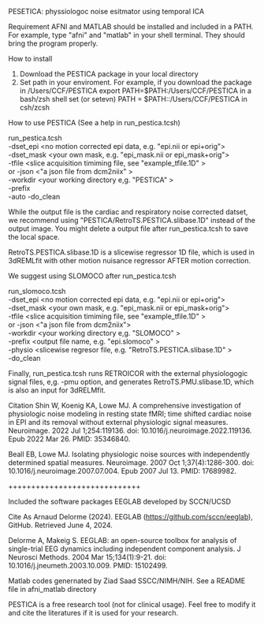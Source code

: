 PESETICA: physsiologoc noise esitmator using temporal ICA

Requirement
AFNI and MATLAB should be installed and included in a PATH.
For example, type "afni" and "matlab" in your shell terminal. 
They should bring the program properly.

How to install
1) Download the PESTICA package in your local directory 
2) Set path in your enviroment.
   For example, if you download the package in /Users/CCF/PESTICA
   export PATH=$PATH:/Users/CCF/PESTICA in a bash/zsh shell
   set (or setevn) PATH = $PATH::/Users/CCF/PESTICA in csh/zcsh

How to use PESTICA (See a help in run_pestica.tcsh)

run_pestica.tcsh \
  -dset_epi <no motion corrected epi data, e.g. "epi.nii or epi+orig"> \
  -dset_mask <your own mask, e.g. "epi_mask.nii or epi_mask+orig"> \
  -tfile <slice acquisition timiming file, see "example_tfile.1D" > \
    or
  -json <"a json file from dcm2niix" > \
  -workdir <your working directory e,g. "PESTICA" > \
  -prefix <output file name> \
  -auto -do_clean

While the output file is the cardiac and respiratory noise corrected datset,
we recommend using "PESTICA/RetroTS.PESTICA.slibase.1D" instead of the output image.
You might delete a output file after run_pestica.tcsh to save the local space.

RetroTS.PESTICA.slibase.1D is a slicewise regressor 1D file, which is used in 
3dREMLfit with other motion nuisance regressor AFTER motion correction. 

We suggest using SLOMOCO after run_pestica.tcsh

run_slomoco.tcsh \
  -dset_epi <no motion corrected epi data, e.g. "epi.nii or epi+orig"> \
  -dset_mask <your own mask, e.g. "epi_mask.nii or epi_mask+orig"> \
  -tfile <slice acquisition timiming file, see "example_tfile.1D" > \
    or
  -json <"a json file from dcm2niix"> \
  -workdir <your working directory e,g. "SLOMOCO" > \
  -prefix <output file name, e.g. "epi.slomoco" > \
  -physio <slicewise regresor file, e.g. "RetroTS.PESTICA.slibase.1D" > \
  -do_clean

Finally, run_pestica.tcsh runs RETROICOR with the external physiologogic 
signal files, e,g. -pmu option, and generates RetroTS.PMU.slibase.1D, 
which is also an input for 3dRELMfit.

Citation
Shin W, Koenig KA, Lowe MJ. A comprehensive investigation of physiologic noise modeling in resting state fMRI; 
time shifted cardiac noise in EPI and its removal without external physiologic signal measures. 
Neuroimage. 2022 Jul 1;254:119136. doi: 10.1016/j.neuroimage.2022.119136. Epub 2022 Mar 26. PMID: 35346840.

Beall EB, Lowe MJ. Isolating physiologic noise sources with independently determined spatial measures. 
Neuroimage. 2007 Oct 1;37(4):1286-300. doi: 10.1016/j.neuroimage.2007.07.004. Epub 2007 Jul 13. PMID: 17689982.

+++++++++++++++++++++++++++++

Included the software packages
EEGLAB developed by SCCN/UCSD

Cite As
Arnaud Delorme (2024). EEGLAB (https://github.com/sccn/eeglab), GitHub. Retrieved June 4, 2024.

Delorme A, Makeig S. EEGLAB: an open-source toolbox for analysis of single-trial EEG dynamics 
including independent component analysis. J Neurosci Methods. 2004 Mar 15;134(1):9-21. 
doi: 10.1016/j.jneumeth.2003.10.009. PMID: 15102499.

Matlab codes genernated by Ziad Saad SSCC/NIMH/NIH.
See a README file in afni_matlab directory

PESTICA is a free research tool (not for clinical usage).
Feel free to modify it and cite the literatures if it is used for your research.




